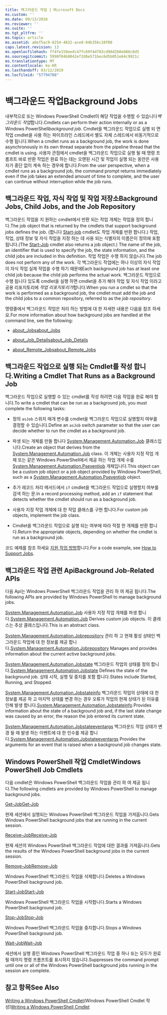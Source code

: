 ```yaml
---
title: 백그라운드 작업 | Microsoft Docs
ms.custom: ''
ms.date: 09/13/2016
ms.reviewer: ''
ms.suite: ''
ms.tgt_pltfrm: ''
ms.topic: article
ms.assetid: a0ef5ac9-8254-4832-ace8-84b356c10f08
caps.latest.revision: 13
ms.openlocfilehash: ff4fe159eedc47fc69f4d783cd90d2b0e888c0d5
ms.sourcegitcommit: 5990f04b8042ef2d8e571bec6d5b051e64c9921c
ms.translationtype: MT
ms.contentlocale: ko-KR
ms.lasthandoff: 03/12/2019
ms.locfileid: "57794708"
---
```

# <a name="background-jobs"></a><span data-ttu-id="85f70-102">백그라운드 작업</span><span class="sxs-lookup"><span data-stu-id="85f70-102">Background Jobs</span></span>

<span data-ttu-id="85f70-103">내부적으로 또는 Windows PowerShell Cmdlet이 해당 작업을 수행할 수 있습니다*백그라운드 작업*합니다.</span><span class="sxs-lookup"><span data-stu-id="85f70-103">Cmdlets can perform their action internally or as a Windows PowerShell*background job*.</span></span> <span data-ttu-id="85f70-104">Cmdlet을 백그라운드 작업으로 실행 되 면 작업 cmdlet을 사용 하는 파이프라인 스레드에서 별도 자체 스레드에서 비동기적으로 수행 됩니다.</span><span class="sxs-lookup"><span data-stu-id="85f70-104">When a cmdlet runs as a background job, the work is done asynchronously in its own thread separate from the pipeline thread that the cmdlet is using.</span></span> <span data-ttu-id="85f70-105">사용자 관점에서 cmdlet을 백그라운드 작업으로 실행 될 때 명령 프롬프트 바로 반환 작업은 완료 하는 데는 오랜된 시간 및 작업이 실행 되는 동안은 사용자가 중단 없이 계속 하는 경우에 합니다.</span><span class="sxs-lookup"><span data-stu-id="85f70-105">From the user perspective, when a cmdlet runs as a background job, the command prompt returns immediately even if the job takes an extended amount of time to complete, and the user can continue without interruption while the job runs.</span></span>

## <a name="background-jobs-child-jobs-and-the-job-repository"></a><span data-ttu-id="85f70-106">백그라운드 작업, 자식 작업 및 작업 저장소</span><span class="sxs-lookup"><span data-stu-id="85f70-106">Background Jobs, Child Jobs, and the Job Repository</span></span>

<span data-ttu-id="85f70-107">백그라운드 작업을 지 원하는 cmdlet에서 반환 되는 작업 개체는 작업을 정의 합니다.</span><span class="sxs-lookup"><span data-stu-id="85f70-107">The job object that is returned by the cmdlets that support background jobs defines the job.</span></span> <span data-ttu-id="85f70-108">(합니다 [Start-job](/powershell/module/Microsoft.PowerShell.Core/Start-Job) cmdlet도 작업 개체를 반환 합니다.) 작업, 작업, 상태 정보 및 자식 작업을 지정 하는 데 사용 되는 식별자의 이름은이 정의에 포함 됩니다.</span><span class="sxs-lookup"><span data-stu-id="85f70-108">(The [Start-Job](/powershell/module/Microsoft.PowerShell.Core/Start-Job) cmdlet also returns a job object.) The name of the job, an identifier that is used to specify the job, the state information, and the child jobs are included in this definition.</span></span> <span data-ttu-id="85f70-109">작업 작업은 수행 하지 않습니다.</span><span class="sxs-lookup"><span data-stu-id="85f70-109">The job does not perform any of the work.</span></span> <span data-ttu-id="85f70-110">각 백그라운드 작업에는 하나 이상의 자식 작업이 자식 작업 실제 작업을 수행 하기 때문에</span><span class="sxs-lookup"><span data-stu-id="85f70-110">Each background job has at least one child job because the child job performs the actual work.</span></span> <span data-ttu-id="85f70-111">백그라운드 작업으로 수행 됩니다 있도록 cmdlet을 실행 하면 cmdlet을 추가 해야 작업 및 자식 작업 이라고 공용 리포지토리에 *작업 리포지토리가*합니다.</span><span class="sxs-lookup"><span data-stu-id="85f70-111">When you run a cmdlet so that the work is performed as a background job, the cmdlet must add the job and the child jobs to a common repository, referred to as the *job repository*.</span></span>

<span data-ttu-id="85f70-112">명령줄에서 백그라운드 작업은 처리 하는 방법에 대 한 자세한 내용은 다음을 참조 하세요.</span><span class="sxs-lookup"><span data-stu-id="85f70-112">For more information about how background jobs are handled at the command line, see the following:</span></span>

- [<span data-ttu-id="85f70-113">about_Jobs</span><span class="sxs-lookup"><span data-stu-id="85f70-113">about_Jobs</span></span>](/powershell/module/microsoft.powershell.core/about/about_jobs)

- [<span data-ttu-id="85f70-114">about_Job_Details</span><span class="sxs-lookup"><span data-stu-id="85f70-114">about_Job_Details</span></span>](/powershell/module/microsoft.powershell.core/about/about_job_details)

- [<span data-ttu-id="85f70-115">about_Remote_Jobs</span><span class="sxs-lookup"><span data-stu-id="85f70-115">about_Remote_Jobs</span></span>](/powershell/module/microsoft.powershell.core/about/about_remote_jobs)

## <a name="writing-a-cmdlet-that-runs-as-a-background-job"></a><span data-ttu-id="85f70-116">백그라운드 작업으로 실행 되는 Cmdlet를 작성 합니다.</span><span class="sxs-lookup"><span data-stu-id="85f70-116">Writing a Cmdlet That Runs as a Background Job</span></span>

<span data-ttu-id="85f70-117">백그라운드 작업으로 실행할 수 있는 cmdlet를 작성 하려면 다음 작업을 완료 해야 합니다.</span><span class="sxs-lookup"><span data-stu-id="85f70-117">To write a cmdlet that can be run as a background job, you must complete the following tasks:</span></span>

- <span data-ttu-id="85f70-118">정의 `asJob` 스위치 매개 변수를 cmdlet을 백그라운드 작업으로 실행할지 여부를 결정할 수 있습니다.</span><span class="sxs-lookup"><span data-stu-id="85f70-118">Define an `asJob` switch parameter so that the user can decide whether to run the cmdlet as a background job.</span></span>

- <span data-ttu-id="85f70-119">파생 되는 개체를 만들 합니다 [System.Management.Automation.Job](/dotnet/api/System.Management.Automation.Job) 클래스입니다.</span><span class="sxs-lookup"><span data-stu-id="85f70-119">Create an object that derives from the [System.Management.Automation.Job](/dotnet/api/System.Management.Automation.Job) class.</span></span> <span data-ttu-id="85f70-120">이 개체는 사용자 지정 작업 개체 또는 같은 Windows PowerShell에서 제공 하는 작업 개체 수를 [System.Management.Automation.Pseventjob](/dotnet/api/System.Management.Automation.PSEventJob) 개체입니다.</span><span class="sxs-lookup"><span data-stu-id="85f70-120">This object can be a custom job object or a job object provided by Windows PowerShell, such as a [System.Management.Automation.Pseventjob](/dotnet/api/System.Management.Automation.PSEventJob) object.</span></span>

- <span data-ttu-id="85f70-121">추가 레코드 처리 메서드에서 `if` cmdlet을 백그라운드 작업으로 실행할지 여부를 검색 하는 문.</span><span class="sxs-lookup"><span data-stu-id="85f70-121">In a record processing method, add an `if` statement that detects whether the cmdlet should run as a background job.</span></span>

- <span data-ttu-id="85f70-122">사용자 지정 작업 개체에 대 한 작업 클래스를 구현 합니다.</span><span class="sxs-lookup"><span data-stu-id="85f70-122">For custom job objects, implement the job class.</span></span>

- <span data-ttu-id="85f70-123">Cmdlet을 백그라운드 작업으로 실행 되는 여부에 따라 적절 한 개체를 반환 합니다.</span><span class="sxs-lookup"><span data-stu-id="85f70-123">Return the appropriate objects, depending on whether the cmdlet is run as a background job.</span></span>

<span data-ttu-id="85f70-124">코드 예제를 참조 하세요 [지원 작업 방법](./how-to-support-jobs.md)합니다.</span><span class="sxs-lookup"><span data-stu-id="85f70-124">For a code example, see [How to Support Jobs](./how-to-support-jobs.md).</span></span>

## <a name="background-job-related-apis"></a><span data-ttu-id="85f70-125">백그라운드 작업 관련 Api</span><span class="sxs-lookup"><span data-stu-id="85f70-125">Background Job-Related APIs</span></span>

<span data-ttu-id="85f70-126">다음 Api는 Windows PowerShell 백그라운드 작업을 관리 하 여 제공 됩니다.</span><span class="sxs-lookup"><span data-stu-id="85f70-126">The following APIs are provided by Windows PowerShell to manage background jobs.</span></span>

<span data-ttu-id="85f70-127">[System.Management.Automation.Job](/dotnet/api/System.Management.Automation.Job) 사용자 지정 작업 개체를 파생 합니다.</span><span class="sxs-lookup"><span data-stu-id="85f70-127">[System.Management.Automation.Job](/dotnet/api/System.Management.Automation.Job) Derives custom job objects.</span></span> <span data-ttu-id="85f70-128">이 클래스는 추상 클래스입니다.</span><span class="sxs-lookup"><span data-stu-id="85f70-128">This is an abstract class.</span></span>

<span data-ttu-id="85f70-129">[System.Management.Automation.Jobrepository](/dotnet/api/System.Management.Automation.JobRepository) 관리 하 고 현재 활성 상태인 백그라운드 작업에 대 한 정보를 제공 합니다.</span><span class="sxs-lookup"><span data-stu-id="85f70-129">[System.Management.Automation.Jobrepository](/dotnet/api/System.Management.Automation.JobRepository) Manages and provides information about the current active background jobs.</span></span>

<span data-ttu-id="85f70-130">[System.Management.Automation.Jobstate](/dotnet/api/System.Management.Automation.JobState) 백그라운드 작업의 상태를 정의 합니다.</span><span class="sxs-lookup"><span data-stu-id="85f70-130">[System.Management.Automation.Jobstate](/dotnet/api/System.Management.Automation.JobState) Defines the state of the background job.</span></span> <span data-ttu-id="85f70-131">상태 시작, 실행 및 중지를 포함 합니다.</span><span class="sxs-lookup"><span data-stu-id="85f70-131">States include Started, Running, and Stopped.</span></span>

<span data-ttu-id="85f70-132">[System.Management.Automation.Jobstateinfo](/dotnet/api/System.Management.Automation.JobStateInfo) 백그라운드 작업의 상태에 대 한 정보를 제공 하 고 마지막 상태를 변경 하는 경우 오류가 작업의 현재 상태가 된 이유를 인해 발생 합니다.</span><span class="sxs-lookup"><span data-stu-id="85f70-132">[System.Management.Automation.Jobstateinfo](/dotnet/api/System.Management.Automation.JobStateInfo) Provides information about the state of a background job and, if the last state change was caused by an error, the reason the job entered its current state.</span></span>

<span data-ttu-id="85f70-133">[System.Management.Automation.Jobstateeventargs](/dotnet/api/System.Management.Automation.JobStateEventArgs) 백그라운드 작업 상태가 변경 될 때 발생 하는 이벤트에 대 한 인수를 제공 합니다.</span><span class="sxs-lookup"><span data-stu-id="85f70-133">[System.Management.Automation.Jobstateeventargs](/dotnet/api/System.Management.Automation.JobStateEventArgs) Provides the arguments for an event that is raised when a background job changes state.</span></span>

## <a name="windows-powershell-job-cmdlets"></a><span data-ttu-id="85f70-134">Windows PowerShell 작업 Cmdlet</span><span class="sxs-lookup"><span data-stu-id="85f70-134">Windows PowerShell Job Cmdlets</span></span>

<span data-ttu-id="85f70-135">다음 cmdlet은 Windows PowerShell 백그라운드 작업을 관리 하 여 제공 됩니다.</span><span class="sxs-lookup"><span data-stu-id="85f70-135">The following cmdlets are provided by Windows PowerShell to manage background jobs.</span></span>

[<span data-ttu-id="85f70-136">Get-Job</span><span class="sxs-lookup"><span data-stu-id="85f70-136">Get-Job</span></span>](/powershell/module/Microsoft.PowerShell.Core/Get-Job)

<span data-ttu-id="85f70-137">현재 세션에서 실행되는 Windows PowerShell 백그라운드 작업을 가져옵니다.</span><span class="sxs-lookup"><span data-stu-id="85f70-137">Gets Windows PowerShell background jobs that are running in the current session.</span></span>

[<span data-ttu-id="85f70-138">Receive-Job</span><span class="sxs-lookup"><span data-stu-id="85f70-138">Receive-Job</span></span>](/powershell/module/Microsoft.PowerShell.Core/Receive-Job)

<span data-ttu-id="85f70-139">현재 세션의 Windows PowerShell 백그라운드 작업에 대한 결과를 가져옵니다.</span><span class="sxs-lookup"><span data-stu-id="85f70-139">Gets the results of the Windows PowerShell background jobs in the current session.</span></span>

[<span data-ttu-id="85f70-140">Remove-Job</span><span class="sxs-lookup"><span data-stu-id="85f70-140">Remove-Job</span></span>](/powershell/module/Microsoft.PowerShell.Core/Remove-Job)

<span data-ttu-id="85f70-141">Windows PowerShell 백그라운드 작업을 삭제합니다.</span><span class="sxs-lookup"><span data-stu-id="85f70-141">Deletes a Windows PowerShell background job.</span></span>

[<span data-ttu-id="85f70-142">Start-Job</span><span class="sxs-lookup"><span data-stu-id="85f70-142">Start-Job</span></span>](/powershell/module/Microsoft.PowerShell.Core/Start-Job)

<span data-ttu-id="85f70-143">Windows PowerShell 백그라운드 작업을 시작합니다.</span><span class="sxs-lookup"><span data-stu-id="85f70-143">Starts a Windows PowerShell background job.</span></span>

[<span data-ttu-id="85f70-144">Stop-Job</span><span class="sxs-lookup"><span data-stu-id="85f70-144">Stop-Job</span></span>](/powershell/module/Microsoft.PowerShell.Core/Stop-Job)

<span data-ttu-id="85f70-145">Windows PowerShell 백그라운드 작업을 중지합니다.</span><span class="sxs-lookup"><span data-stu-id="85f70-145">Stops a Windows PowerShell background job.</span></span>

[<span data-ttu-id="85f70-146">Wait-Job</span><span class="sxs-lookup"><span data-stu-id="85f70-146">Wait-Job</span></span>](/powershell/module/Microsoft.PowerShell.Core/Wait-Job)

<span data-ttu-id="85f70-147">세션에서 실행 중인 Windows PowerShell 백그라운드 작업 중 하나 또는 모두가 완료될 때까지 명령 프롬프트를 표시하지 않습니다.</span><span class="sxs-lookup"><span data-stu-id="85f70-147">Suppresses the command prompt until one or all of the Windows PowerShell background jobs running in the session are complete.</span></span>

## <a name="see-also"></a><span data-ttu-id="85f70-148">참고 항목</span><span class="sxs-lookup"><span data-stu-id="85f70-148">See Also</span></span>

<span data-ttu-id="85f70-149">[Writing a Windows PowerShell Cmdlet](./writing-a-windows-powershell-cmdlet.md)(Windows PowerShell Cmdlet 작성)</span><span class="sxs-lookup"><span data-stu-id="85f70-149">[Writing a Windows PowerShell Cmdlet](./writing-a-windows-powershell-cmdlet.md)</span></span>
